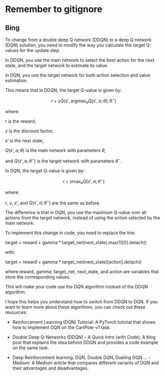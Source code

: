 # Remember to gitignore

## Bing

To change from a double deep Q network (DDQN) to a deep Q network (DQN) solution, you need to modify the way you calculate the target Q-values for the update step. 

In DDQN, you use the main network to select the best action for the next state, and the target network to estimate its value. 

In DQN, you use the target network for both action selection and value estimation. 

This means that in DDQN, the target Q-value is given by:

$$r + \gamma Q(s', \text{argmax}_a Q(s', a; \theta); \theta^-)$$

where:

$r$ is the reward, 

$\gamma$ is the discount factor, 

$s'$ is the next state, 

$Q(s', a; \theta)$ is the main network with parameters $\theta$, 

and $Q(s', a; \theta^-)$ is the target network with parameters $\theta^-$. 

In DQN, the target Q-value is given by:

$$r + \gamma \text{max}_a Q(s', a; \theta^-)$$

where: 

$r$, $\gamma$, $s'$, and $Q(s', a; \theta^-)$ are the same as before. 

The difference is that in DQN, you use the maximum Q-value over all actions from the target network, instead of using the action selected by the main network.

To implement this change in code, you need to replace the line:

target = reward + gamma * target_net(next_state).max(1)[0].detach()

with:

target = reward + gamma * target_net(next_state)[action].detach()

where reward, gamma, target_net, next_state, and action are variables that store the corresponding values. 

This will make your code use the DQN algorithm instead of the DDQN algorithm.

I hope this helps you understand how to switch from DDQN to DQN. If you want to learn more about these algorithms, you can check out these resources:

- Reinforcement Learning (DQN) Tutorial: A PyTorch tutorial that shows how to implement DQN on the CartPole-v1 task.

- Double Deep Q-Networks (DDQN) – A Quick Intro (with Code): A blog post that explains the idea behind DDQN and provides a code example on the same task.

- Deep Reinforcement learning: DQN, Double DQN, Dueling DQN ... - Medium: A Medium article that compares different variants of DQN and their advantages and disadvantages.
